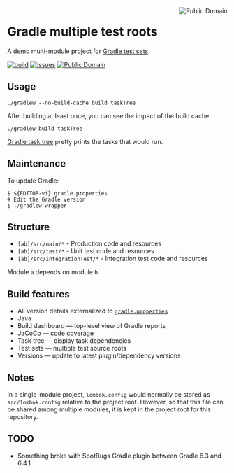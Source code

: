 <a href="LICENSE.md">
<img src="https://unlicense.org/pd-icon.png" alt="Public Domain" align="right"/>
</a>

# Gradle multiple test roots

A demo multi-module project for
[Gradle test sets](https://github.com/unbroken-dome/gradle-testsets-plugin)

[![build](https://github.com/binkley/gradle-multiple-test-roots/workflows/build/badge.svg)](https://github.com/binkley/gradle-multiple-test-roots/actions)
[![issues](https://img.shields.io/github/issues/binkley/gradle-multiple-test-roots.svg)](https://github.com/binkley/gradle-multiple-test-roots/issues/)
[![Public Domain](https://img.shields.io/badge/license-Public%20Domain-blue.svg)](http://unlicense.org/)

## Usage

```
./gradlew --no-build-cache build taskTree
```

After building at least once, you can see the impact of the build cache:

```
./gradlew build taskTree
```

[Gradle task tree](https://github.com/dorongold/gradle-task-tree) pretty
prints the tasks that would run.

## Maintenance

To update Gradle:

```
$ ${EDITOR-vi} gradle.properties
# Edit the Gradle version
$ ./gradlew wrapper
```

## Structure

* `[ab]/src/main/*` - Production code and resources
* `[ab]/src/test/*` - Unit test code and resources
* `[ab]/src/integrationTest/*` - Integration test code and resources

Module `a` depends on module `b`.

## Build features

- All version details externalized to [`gradle.properties`](gradle.properties)
- Java
- Build dashboard &mdash; top-level view of Gradle reports
- JaCoCo &mdash; code coverage
- Task tree &mdash; display task dependencies
- Test sets &mdash; multiple test source roots
- Versions &mdash; update to latest plugin/dependency versions

## Notes

In a single-module project, `lombok.config` would normally be stored as
`src/lombok.config` relative to the project root.  However, so that this 
file can be shared among multiple modules, it is kept in the project root 
for this repository.

## TODO

- Something broke with SpotBugs Gradle plugin between Gradle 6.3 and 6.4.1
